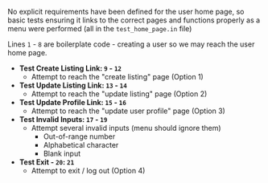 No explicit requirements have been defined for the user home page, so basic tests ensuring it links to the correct pages and functions properly as a menu were performed (all in the  `test_home_page.in` file)

Lines `1` - `8` are boilerplate code - creating a user so we may reach the user home page.

- **Test Create Listing Link: `9` - `12`**
	- Attempt to reach the "create listing" page (Option 1)
- **Test Update Listing Link: `13` - `14`**
	- Attempt to reach the "update listing" page (Option 2)
- **Test Update Profile Link: `15` - `16`**
	- Attempt to reach the "update user profile" page (Option 3)
- **Test Invalid Inputs: `17` - `19`**
	- Attempt several invalid inputs (menu should ignore them)
		- Out-of-range number
		- Alphabetical character
		- Blank input
- **Test Exit - `20`: `21`**
	- Attempt to exit / log out (Option 4)